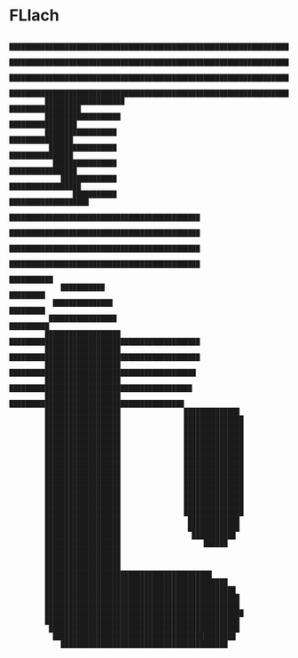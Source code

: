 # FLlach
                                                                                                             
                                                                                                             
                 ████████████████████████████████████████████████████████████████████████████                
               ████████████████████████████████████████████████████████████████████████████████              
              ██████████████████████████████████████████████████████████████████████████████████             
             ███████████████████████████████████████████████████████████████████████████████████             
             ████████████████████                                             ██████████████████             
             ███████████████████                                               █████████████████             
             ██████████████████                                                 ████████████████             
              █████████████████                                                 ████████████████             
               ████████████████                                                █████████████████             
                 ██████████████                                               ██████████████████             
                    ███████████                                             ████████████████████             
                                                ████████████████████████████████████████████████             
                                                ████████████████████████████████████████████████             
                                                ████████████████████████████████████████████████             
                                                ████████████████████████████████████████████████             
                                                                                     ███████████             
                 ███████████                                                           █████████             
               ███████████████                                                         █████████             
              █████████████████                                                       ██████████             
             ███████████████████                ████████████████████████████████████████████████             
             ███████████████████                ████████████████████████████████████████████████             
             ███████████████████                ███████████████████████████████████████████████              
             ███████████████████                ██████████████████████████████████████████████               
             ███████████████████                ████████████████████████████████████████████                 
             ███████████████████                ██████████████                                               
             ███████████████████                ███████████████                                              
             ███████████████████                ███████████████                                              
             ███████████████████                ███████████████                                              
             ███████████████████                ███████████████                                              
             ███████████████████                ███████████████                                              
             ███████████████████                ███████████████                                              
             ███████████████████                ███████████████                                              
             ███████████████████                ███████████████                                              
             ███████████████████                ███████████████                                              
             ███████████████████                ███████████████                                              
             ███████████████████                ███████████████                                              
             ███████████████████                ███████████████                                              
             ███████████████████                ███████████████                                              
             ███████████████████                 █████████████                                               
             ███████████████████                 █████████████                                               
             ███████████████████                  ███████████                                                
             ███████████████████                     ██████                                                  
             ███████████████████                                                                             
             ███████████████████                                                                             
             ███████████████████                                                                             
             ██████████████████████████████████████████                                                      
             ██████████████████████████████████████████████                                                  
             ████████████████████████████████████████████████                                                
             █████████████████████████████████████████████████                                               
             █████████████████████████████████████████████████                                               
             ██████████████████████████████████████████████████                                              
             █████████████████████████████████████████████████                                               
              ████████████████████████████████████████████████                                               
               ██████████████████████████████████████████████                                                
                 ██████████████████████████████████████████                                                  
                                                                                                             
                                                                       